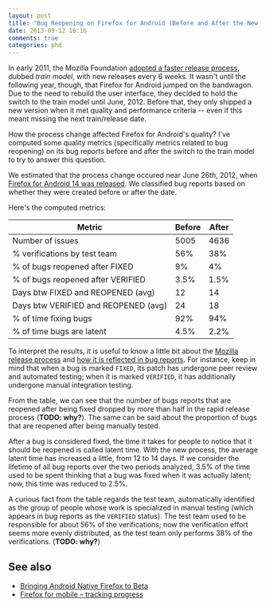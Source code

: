 ```yaml
---
layout: post
title: "Bug Reopening on Firefox for Android (Before and After the New Process) [DRAFT]"
date: 2013-09-12 16:16
comments: true
categories: phd
---
```


In early 2011, the Mozilla Foundation [adopted a faster release process](http://arstechnica.com/information-technology/2011/03/mozilla-outlines-16-week-firefox-development-cycle/), dubbed *train model*, with new releases every 6 weeks. It wasn't until the following year, though, that Firefox for Android jumped on the bandwagon. Due to the need to rebuild the user interface, they decided to hold the switch to the train model until June, 2012. Before that, they only shipped a new version when it met quality and performance criteria -- even if this meant missing the next train/release date.

How the process change affected Firefox for Android's quality? I've computed some quality metrics (specifically metrics related to bug reopening) on its bug reports before and after the switch to the train model to try to answer this question.

We estimated that the process change occured near June 26th, 2012, when [Firefox for Android 14 was released](https://wiki.mozilla.org/Releases/Old/2012). We classified bug reports based on whether they were created before or after the date.

<!-- TODO: recompute metrics -->

Here's the computed metrics:
<!-- 
 **Metric**                           | **Before** | **After**
                                      |            |
 Number of issues                     | 2449       | 7192  
 Days                                 | 1257       | 468   
 % verifications by test team         | 79%        | 55%   
 % of bugs reopened after FIXED       | 11%        | 5%    
 % of bugs reopened after VERIFIED    | 4%         | 1%    
 Days btw FIXED and REOPENED (avg)    | 14         | 11    
 Days btw VERIFIED and REOPENED (avg) | 28         | 18    
 % of time fixing bugs                | 92%        | 94%   
 % of time bugs are latent            | 4.5%       | 2.2%  
 -->

 **Metric**                           | **Before** | **After**
--------------------------------------|------------|----------
 Number of issues                     | 5005       | 4636  
 % verifications by test team         | 56%        | 38%   
 % of bugs reopened after FIXED       | 9%         | 4%    
 % of bugs reopened after VERIFIED    | 3.5%       | 1.5%    
 Days btw FIXED and REOPENED (avg)    | 12         | 14    
 Days btw VERIFIED and REOPENED (avg) | 24         | 18    
 % of time fixing bugs                | 92%        | 94%   
 % of time bugs are latent            | 4.5%       | 2.2%  

To interpret the results, it is useful to know a little bit about the [Mozilla release process](http://mozilla.github.io/process-releases/) and [how it is reflected in bug reports](/blog/2013/09/08/mozilla-process/). For instance, keep in mind that when a bug is marked `FIXED`, its patch has undergone peer review and automated testing; when it is marked `VERIFIED`, it has additionally undergone manual integration testing.

From the table, we can see that the number of bugs reports that are reopened after being fixed dropped by more than half in the rapid release process (**TODO: why?**). The same can be said about the proportion of bugs that are reopened after being manually tested. <!-- A more dramatic change can be observed within bugs that were manually tested: now they are reopened 4x less often. -->

After a bug is considered fixed, the time it takes for people to notice that it should be reopened is called latent time. With the new process, the average latent time has increased a little, from 12 to 14 days. If we consider the lifetime of all bug reports over the two periods analyzed, 3.5% of the time used to be spent thinking that a bug was fixed when it was actually latent; now, this time was reduced to 2.5%.

A curious fact from the table regards the test team, automatically identified as the group of people whose work is specialized in manual testing (which appears in bug reports as the `VERIFIED` status). The test team used to be responsible for about 56% of the verifications; now the verification effort seems more evenly distributed, as the test team only performs 38% of the verifications. (**TODO: why?**)

## See also

* [Bringing Android Native Firefox to Beta](https://blog.mozilla.org/futurereleases/2012/01/25/bringing-android-native-firefox-to-beta/)
* [Firefox for mobile – tracking progress](http://irinasandu.com/2012/03/12/firefox-for-mobile-tracking-progress/)
